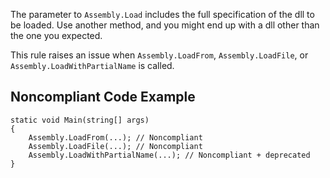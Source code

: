 
The parameter to `Assembly.Load` includes the full specification of the dll to be loaded. Use another method, and you might end up with a dll other than the one you expected.

This rule raises an issue when `Assembly.LoadFrom`, `Assembly.LoadFile`, or `Assembly.LoadWithPartialName` is called.

## Noncompliant Code Example


    static void Main(string[] args)
    {
        Assembly.LoadFrom(...); // Noncompliant
        Assembly.LoadFile(...); // Noncompliant
        Assembly.LoadWithPartialName(...); // Noncompliant + deprecated
    }

